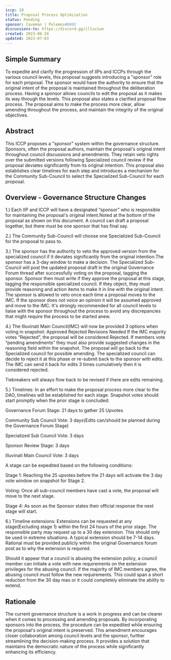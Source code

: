 ```yaml
---
iccp: 10
title: Proposal Process Optimization
status: Pending
sponsor: Caveman | Polemos#0001
discussions-to: https://discord.gg/illuvium
created: 2023-06-24
updated: 2023-07-03
---
```


## Simple Summary

To expedite and clarify the progression of IIPs and ICCPs through the various council levels, this proposal suggests introducing a "sponsor" role for each proposal. The sponsor would have the authority to ensure that the original intent of the proposal is maintained throughout the deliberation process. Having a sponsor allows councils to edit the proposal as it makes its way through the levels. This proposal also states a clarified proposal flow process. The proposal aims to make the process more clear, allow amending throughout the process, and maintain the integrity of the original objectives.

## Abstract

This ICCP proposes a "sponsor" system within the governance structure. Sponsors, often the proposal authors, maintain the proposal's original intent throughout council discussions and amendments. They retain veto rights over the submitted versions following Specialized council review if the proposal deviates significantly from its original intention. This proposal also establishes clear timelines for each step and introduces a mechanism for the Community Sub-Council to select the Specialized Sub-Council for each proposal. 

## Overview - Governance Structure Changes

1.) Each IIP and ICCP will have a designated “sponsor” who is responsible for maintaining the proposal's original intent.Noted at the bottom of the proposal as shown on this document. A council can draft a proposal together, but there must be one sponsor that has final say. 

2.) The Community Sub-Council will choose one Specialized Sub-Council for the proposal to pass to.

3.) The sponsor has the authority to veto the approved version from the specialized council if it deviates significantly from the original intention.The sponsor has a 3-day window to make a decision.
The Specialized Sub-Council will post the updated proposal draft in the original Governance Forum thread after successfully voting on the proposal, tagging the sponsor.
Sponsor then must write if they approve the proposal at this stage, tagging the responsible specialized council. If they object, they must provide reasoning and action items to make it in line with the original intent.
The sponsor is allowed to veto once each time a proposal moves to the IMC.
If the sponsor does not voice an opinion it will be assumed approved and move to the IMC. 
It's strongly recommended for all council levels to liaise with the sponsor throughout the process to avoid any discrepancies that might require the process to be started anew.

4.) The Illuvinati Main Council(IMC) will now be provided 3 options when voting in snapshot:
Approved
Rejected
Revisions Needed
If the IMC majority votes “Rejected”, the proposal will be considered Rejected. If members vote “pending amendments” they must also provide suggested changes in the reasoning field within the snapshot. The proposal will go back to the Specialized council for possible amending. The specialized council can decide to reject it at this phase or re-submit back to the sponsor with edits. The IMC can send it back for edits 3 times cumulatively then it is considered rejected.  

Tiebreakers will always flow back to be revised if there are edits remaining.

5.) Timelines: In an effort to make the proposal process more clear to the DAO, timelines will be established for each stage. Snapshot votes should start promptly when the prior stage is concluded: 

Governance Forum Stage: 21 days to gather 25 Upvotes 

Community Sub Council Vote: 3 days(Edits can/should be planned during the Governance Forum Stage)

Specialized Sub Council Vote: 3 days

Sponsor Review Stage: 3 days 

Illuvinati Main Council Vote: 3 days

A stage can be expedited based on the following conditions:

Stage 1: Reaching the 25 upvotes before the 21 days will activate the 3 day vote window on snapshot for Stage 2.

Voting: Once all sub-council members have cast a vote, the proposal will move to the next stage.

Stage 4: As soon as the Sponsor states their official response the next stage will start.

6.) Timeline extensions: Extensions can be requested at any stage(Excluding stage 1) within the first 24 hours of the prior stage. The responsible party may request up to a 30 day extension. This should only be used in extreme situations. A typical extension should be 7-14 days. Rational must be provided publicly within the original Governance forum post as to why the extension is required.

Should it appear that a council is abusing the extension policy, a council member can initiate a vote with new requirements on the extension privileges for the abusing council.  If the majority of IMC members agree, the abusing council must follow the new requirements. This could span a short reduction from the 30 day max or it could completely eliminate the ability to extend. 

## Rationale

The current governance structure is a work in progress and can be clearer when it comes to processing and amending proposals. By incorporating sponsors into the process, the procedure can be expedited while ensuring the proposal's original intent is preserved. This amendment encourages closer collaboration among council levels and the sponsor, further streamlining the decision-making process. It provides a solution that maintains the democratic nature of the process while significantly enhancing its efficiency.

